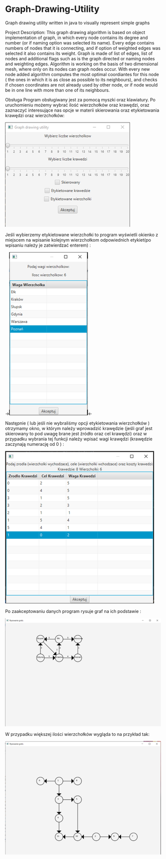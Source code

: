 # Graph-Drawing-Utility
Graph drawing utility written in java to visually represent simple graphs

Project Description:
This graph drawing algorithm is based on object implementation of  graph, in which every node contains its degree and number (or if naming option was selected its name).
Every edge contains numbers of nodes that it is connecting, and if option of weighted edges was selected it also contains its weight.
Graph is made of list of edges, list of nodes and additional flags such as is the graph directed or naming nodes and weighting edges.
Algorithm is working on the basis of two dimensional mesh, where only on its nodes can graph nodes occur.
With every new node added algorithm computes the most optimal coordiantes for this node ( the ones in which it is as close as possible to its neighbours), and checks if chosen coordinates are not already used by other node,
or if node would be in one line with more than one of its neighbours.

Obsługa
Program obsługiwany jest za pomocą myszki oraz klawiatury. Po uruchomieniu możemy wybrać ilość wierzchołków oraz krawędzi, oraz zaznaczyć interesujące nas opcje w materii skierowania oraz etykietowania krawędzi oraz wierzchołków:

![Alt text](img/MainMenu.png?raw=true "Menu")
 
Jeśli wybierzemy etykietowane wierzchołki to program wyświetli okienko z miejscem na wpisanie kolejnym wierzchołkom odpowiednich etykiet(po wpisaniu należy je zatwierdzać enterem) :

->![Alt text](img/NamingNodes.png?raw=true "Naming nodes")<-
 
Następnie ( lub jeśli nie wybraliśmy opcji etykietowania wierzchołków ) otrzymamy okno, w którym należy wprowadzić krawędzie (jeśli graf jest skierowany to pod uwagę brane jest źródło oraz cel krawędzi) oraz w przypadku wybrania tej funkcji należy wpisać wagi krawędzi (krawędzie zaczynają numerację od 0 ) :
 
 ![Alt text](img/ConnectingEdges.png?raw=true "Connecting and naming edges")
 
Po zaakceptowaniu danych program rysuje graf na ich podstawie :

![Alt text](img/SimpleExample.png?raw=true "Simple graph example")
 
W przypadku większej ilości wierzchołków wygląda to na przykład tak:
 
![Alt text](img/ComplicatedExample.png?raw=true "A little less simple graph example")